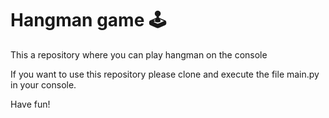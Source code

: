 # Hangman game 🕹
This a repository where you can play hangman on the console

If you want to use this repository please clone and execute the file main.py in your console.

Have fun!